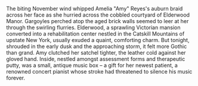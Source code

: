 The biting November wind whipped Amelia "Amy" Reyes's auburn braid across her face as she hurried across the cobbled courtyard of Elderwood Manor.  Gargoyles perched atop the aged brick walls seemed to leer at her through the swirling flurries. Elderwood, a sprawling Victorian mansion converted into a rehabilitation center nestled in the Catskill Mountains of upstate New York, usually exuded a quaint, comforting charm. But tonight, shrouded in the early dusk and the approaching storm, it felt more Gothic than grand.  Amy clutched her satchel tighter, the leather cold against her gloved hand. Inside, nestled amongst assessment forms and therapeutic putty, was a small, antique music box – a gift for her newest patient, a renowned concert pianist whose stroke had threatened to silence his music forever.
